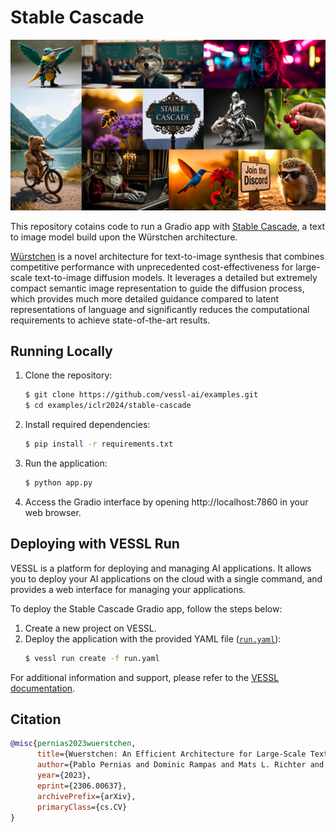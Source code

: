 # Stable Cascade
![img](https://github.com/Stability-AI/StableCascade/blob/master/figures/collage_1.jpg)

This repository cotains code to run a Gradio app with [Stable Cascade](https://github.com/Stability-AI/StableCascade), a text to image model build upon the Würstchen architecture.

[Würstchen](https://openreview.net/forum?id=gU58d5QeGv) is a novel architecture for text-to-image synthesis that combines competitive performance with unprecedented cost-effectiveness for large-scale text-to-image diffusion models. It leverages a detailed but extremely compact semantic image representation to guide the diffusion process, which provides much more detailed guidance compared to latent representations of language and significantly reduces the computational requirements to achieve state-of-the-art results.

## Running Locally
1. Clone the repository:
    ```bash
    $ git clone https://github.com/vessl-ai/examples.git
    $ cd examples/iclr2024/stable-cascade
    ```
2. Install required dependencies:
    ```bash
    $ pip install -r requirements.txt
    ```
3. Run the application:
    ```bash
    $ python app.py
    ```
4. Access the Gradio interface by opening http://localhost:7860 in your web browser.

## Deploying with VESSL Run
VESSL is a platform for deploying and managing AI applications. It allows you to deploy your AI applications on the cloud with a single command, and provides a web interface for managing your applications.

To deploy the Stable Cascade Gradio app, follow the steps below:

1. Create a new project on VESSL.
2. Deploy the application with the provided YAML file ([`run.yaml`](./run.yaml)):
    ```bash
    $ vessl run create -f run.yaml
    ```

For additional information and support, please refer to the [VESSL documentation](https://docs.vessl.ai).

## Citation
```bibtex
@misc{pernias2023wuerstchen,
      title={Wuerstchen: An Efficient Architecture for Large-Scale Text-to-Image Diffusion Models}, 
      author={Pablo Pernias and Dominic Rampas and Mats L. Richter and Christopher J. Pal and Marc Aubreville},
      year={2023},
      eprint={2306.00637},
      archivePrefix={arXiv},
      primaryClass={cs.CV}
}
```